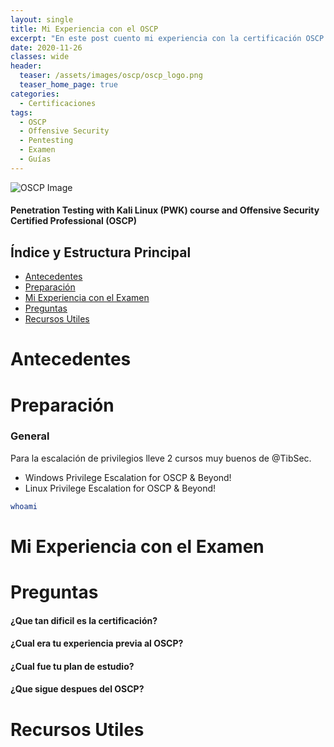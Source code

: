 ```yaml
---
layout: single
title: Mi Experiencia con el OSCP
excerpt: "En este post cuento mi experiencia con la certificación OSCP , tambien doy algunos tips y comparto recursos para quienes quieran abordar la certificación con éxito"
date: 2020-11-26
classes: wide
header:
  teaser: /assets/images/oscp/oscp_logo.png
  teaser_home_page: true
categories:
  - Certificaciones
tags:
  - OSCP
  - Offensive Security
  - Pentesting
  - Examen
  - Guías
---
```



![OSCP Image](https://miro.medium.com/max/939/1*9tIaYrrJSKBKR-LnoGzBgQ.png)

#### Penetration Testing with Kali Linux (PWK) course and Offensive Security Certified Professional (OSCP) 


## Índice y Estructura Principal
- [Antecedentes](#Antecedentes)
- [Preparación](#Preparación)
- [Mi Experiencia con el Examen](#Mi-Experiencia-con-el-Examen)
- [Preguntas](#Preguntas)
- [Recursos Utiles](#Recursos-Utiles)



          
Antecedentes
===============================================================================================================================




Preparación
===============================================================================================================================


### General

Para la escalación de privilegios lleve 2 cursos muy buenos de @TibSec.

- Windows Privilege Escalation for OSCP & Beyond!
- Linux Privilege Escalation for OSCP & Beyond!


```bash
whoami

```

Mi Experiencia con el Examen
===============================================================================================================================


Preguntas
===============================================================================================================================

#### ¿Que tan dificil es la certificación?



#### ¿Cual era tu experiencia previa al OSCP?



#### ¿Cual fue tu plan de estudio?



#### ¿Que sigue despues del OSCP?

Recursos Utiles
===============================================================================================================================


